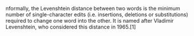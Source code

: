 nformally, the Levenshtein distance between two words is the minimum number of single-character edits (i.e. insertions, deletions or substitutions) required to change one word into the other. It is named after Vladimir Levenshtein, who considered this distance in 1965.[1]
